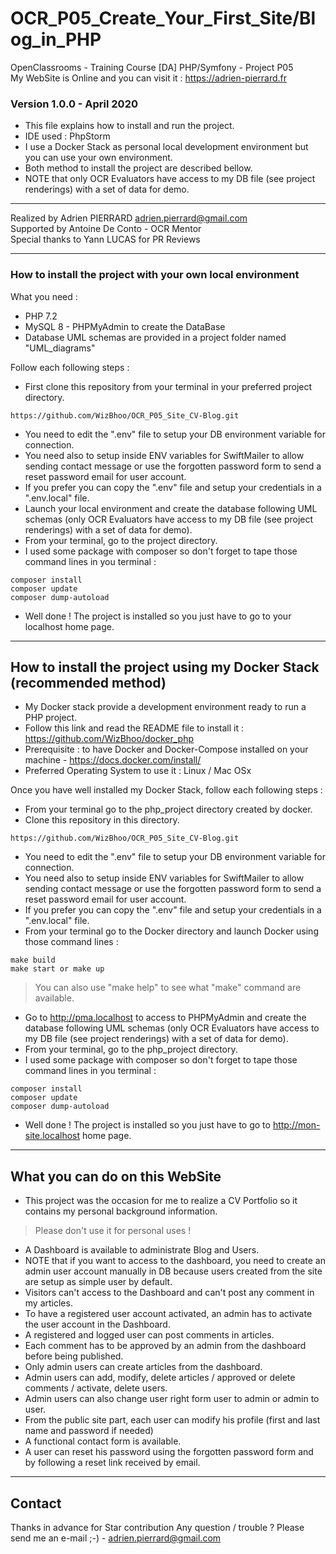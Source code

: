 # OCR_P05_Create_Your_First_Site/Blog_in_PHP
OpenClassrooms - Training Course [DA] PHP/Symfony - Project P05<br>
My WebSite is Online and you can visit it : <https://adrien-pierrard.fr>

### Version 1.0.0 - April 2020

* This file explains how to install and run the project.
* IDE used : PhpStorm
* I use a Docker Stack as personal local development environment but you can use your own environment.
* Both method to install the project are described bellow.
* NOTE that only OCR Evaluators have access to my DB file (see project renderings) with a set of data for demo.

-------------------------------------------------------------------------------------------------------------------------------------

Realized by Adrien PIERRARD <adrien.pierrard@gmail.com><br>
Supported by Antoine De Conto - OCR Mentor<br>
Special thanks to Yann LUCAS for PR Reviews</br>

-------------------------------------------------------------------------------------------------------------------------------------

### How to install the project with your own local environment

What you need :
* PHP 7.2
* MySQL 8 - PHPMyAdmin to create the DataBase
* Database UML schemas are provided in a project folder named "UML_diagrams"

Follow each following steps :
* First clone this repository from your terminal in your preferred project directory.
```
https://github.com/WizBhoo/OCR_P05_Site_CV-Blog.git
```
* You need to edit the ".env" file to setup your DB environment variable for connection.
* You need also to setup inside ENV variables for SwiftMailer to allow sending contact message 
or use the forgotten password form to send a reset password email for user account.
* If you prefer you can copy the ".env" file and setup your credentials in a ".env.local" file.
* Launch your local environment and create the database following UML schemas (only OCR Evaluators 
have access to my DB file (see project renderings) with a set of data for demo).
* From your terminal, go to the project directory.
* I used some package with composer so don't forget to tape those command lines in you terminal :
```
composer install
composer update
composer dump-autoload
```
* Well done ! The project is installed so you just have to go to your localhost home page.

-------------------------------------------------------------------------------------------------------------------------------------

## How to install the project using my Docker Stack (recommended method)

* My Docker stack provide a development environment ready to run a PHP project.
* Follow this link and read the README file to install it : <https://github.com/WizBhoo/docker_php>
* Prerequisite : to have Docker and Docker-Compose installed on your machine - <https://docs.docker.com/install/>
* Preferred Operating System to use it : Linux / Mac OSx

Once you have well installed my Docker Stack, follow each following steps :
* From your terminal go to the php_project directory created by docker.
* Clone this repository in this directory.
```
https://github.com/WizBhoo/OCR_P05_Site_CV-Blog.git
```
* You need to edit the ".env" file to setup your DB environment variable for connection.
* You need also to setup inside ENV variables for SwiftMailer to allow sending contact message 
or use the forgotten password form to send a reset password email for user account.
* If you prefer you can copy the ".env" file and setup your credentials in a ".env.local" file.
* From your terminal go to the Docker directory and launch Docker using those command lines :
```
make build
make start or make up
```
<blockquote>
You can also use "make help" to see what "make" command are available.
</blockquote>

* Go to <http://pma.localhost> to access to PHPMyAdmin and create the database following UML schemas 
(only OCR Evaluators have access to my DB file (see project renderings) with a set of data for demo).
* From your terminal, go to the php_project directory.
* I used some package with composer so don't forget to tape those command lines in you terminal :
```
composer install
composer update
composer dump-autoload
```
* Well done ! The project is installed so you just have to go to <http://mon-site.localhost> home page.

-------------------------------------------------------------------------------------------------------------------------------------

## What you can do on this WebSite

* This project was the occasion for me to realize a CV Portfolio so it contains my personal background information.

<blockquote> 
Please don't use it for personal uses !
</blockquote>

* A Dashboard is available to administrate Blog and Users.
* NOTE that if you want to access to the dashboard, you need to create an admin user account manually 
in DB because users created from the site are setup as simple user by default.
* Visitors can't access to the Dashboard and can't post any comment in my articles.
* To have a registered user account activated, an admin has to activate the user account in the Dashboard.
* A registered and logged user can post comments in articles.
* Each comment has to be approved by an admin from the dashboard before being published.
* Only admin users can create articles from the dashboard.
* Admin users can add, modify, delete articles / approved or delete comments / activate, delete users.
* Admin users can also change user right form user to admin or admin to user.
* From the public site part, each user can modify his profile (first and last name and password if needed)
* A functional contact form is available.
* A user can reset his password using the forgotten password form and by following a reset link 
received by email.

-------------------------------------------------------------------------------------------------------------------------------------

## Contact

Thanks in advance for Star contribution
Any question / trouble ? Please send me an e-mail ;-) - adrien.pierrard@gmail.com
